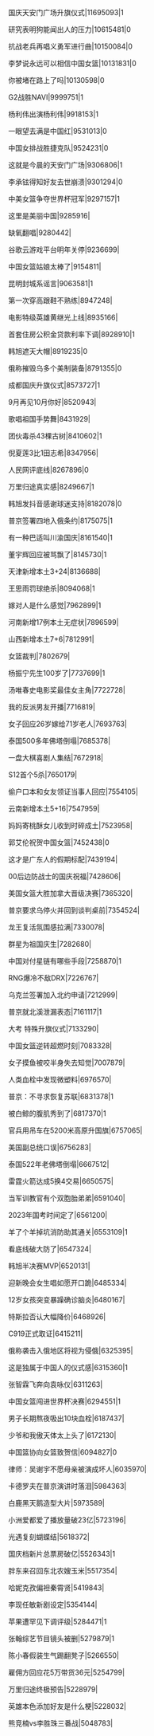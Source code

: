 国庆天安门广场升旗仪式|11695093|1

研究表明狗能闻出人的压力|10615481|0

抗战老兵再唱义勇军进行曲|10150084|0

李梦说永远可以相信中国女篮|10131831|0

你被堵在路上了吗|10130598|0

G2战胜NAVI|9999751|1

杨利伟出演杨利伟|9918153|1

一眼望去满是中国红|9531013|0

中国女排战胜捷克队|9524231|0

这就是今晨的天安门广场|9306806|1

李承铉得知好友去世崩溃|9301294|0

中美女篮争夺世界杯冠军|9297157|1

这里是美丽中国|9285916|

缺氧翻唱|9280442|

谷歌云游戏平台明年关停|9236699|

中国女篮姑娘太棒了|9154811|

昆明封城系谣言|9063581|1

第一次穿高跟鞋不熟练|8947248|

电影特级英雄黄继光上线|8935166|

首套住房公积金贷款利率下调|8928910|1

韩旭遮天大帽|8919235|0

俄称摧毁乌多个美制装备|8791355|0

成都国庆升旗仪式|8573727|1

9月再见10月你好|8520943|

歌唱祖国手势舞|8431929|

团伙毒杀43棵古树|8410602|1

倪夏莲3比1田志希|8347956|

人民网评底线|8267896|0

万里归途真实感|8249667|1

韩旭发抖音感谢球迷支持|8182078|0

普京签署四地入俄条约|8175075|1

有一种巴适叫川渝国庆|8161540|1

董宇辉回应被骂飘了|8145730|1

天津新增本土3+24|8136688|

王思雨罚球绝杀|8094068|1

嫁对人是什么感觉|7962899|1

河南新增17例本土无症状|7896599|

山西新增本土7+6|7812991|

女篮裁判|7802679|

杨振宁先生100岁了|7737699|1

汤唯春史电影奖最佳女主角|7722728|

我的反派男友开播|7716819|

女子回应26岁嫁给71岁老人|7693763|

泰国500多年佛塔倒塌|7685378|

一盘大棋喜剧人集结|7672918|

S12首个5杀|7650179|

偷户口本和女友领证当事人回应|7554105|

云南新增本土5+16|7547959|

妈妈寄桃酥女儿收到时碎成土|7523958|

郭艾伦祝贺中国女篮|7452438|0

这才是广东人的假期标配|7439194|

00后边防战士的国庆祝福|7428606|

美国女篮大胜加拿大晋级决赛|7365320|

普京要求乌停火并回到谈判桌前|7354524|

龙王复活氛围感拉满|7330078|

群星为祖国庆生|7282680|

中国对付星链有哪些手段|7258870|1

RNG爆冷不敌DRX|7226767|

乌克兰签署加入北约申请|7212999|

普京就北溪泄漏表态|7161117|1

大考 特殊升旗仪式|7133290|

中国女篮逆转超燃时刻|7083328|

女子摸鱼被咬半身失去知觉|7007879|

人类血栓中发现微塑料|6976570|

普京：不寻求恢复苏联|6831378|1

被白鲸的腹肌秀到了|6817370|1

官兵用吊车在5200米高原升国旗|6757065|

美国副总统口误|6756283|

泰国522年老佛塔倒塌|6667512|

雷霆火箭达成5换4交易|6650575|

当军训教官有个双胞胎弟弟|6591040|

2023年国考时间定了|6561200|

羊了个羊掉坑消防助其通关|6553109|1

看底线破大防了|6547324|

韩旭半决赛MVP|6520131|

迎新晚会女生唱如愿开口跪|6485334|

12岁女孩突变暴躁确诊脑炎|6480167|

特斯拉否认大幅降价|6468926|

C919正式取证|6415211|

俄称袭击入俄地区将视为侵俄|6325395|

这是独属于中国人的仪式感|6315360|1

张智霖飞奔向袁咏仪|6311263|

中国女篮闯进世界杯决赛|6294551|1

男子长期熬夜吸出10块血栓|6187437|

少爷和我傲天体太上头了|6172130|

中国篮协向女篮致贺信|6094827|0

律师：吴谢宇不愿母亲被演成坏人|6035970|

卡德罗夫在普京演讲时落泪|5984363|

白鹿黑天鹅造型大片|5973589|

小洲爱都爱了播放量破23亿|5723196|

光遇复刻蝴蝶结|5618372|

国庆档新片总票房破亿|5526343|1

胖东来召回东北农嫂玉米|5517354|

哈妮克孜偏袒秦霄贤|5419843|

李现任敏新剧设定|5354144|

苹果遭罕见下调评级|5284471|1

张翰综艺节目镜头被删|5279879|1

陈小春假装生气踢翻凳子|5266550|

雇佣方回应花5万带货36元|5254799|

万里归途终极预告|5228979|

英雄本色添加好友是什么梗|5228032|

熊竞楠vs李胜珠三番战|5048783|

